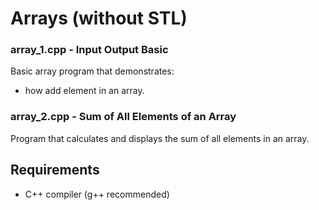 # Arrays (without STL)
### array_1.cpp - Input Output Basic
Basic array program that demonstrates:
- how add element in an array.
### array_2.cpp - Sum of All Elements of an Array
Program that calculates and displays the sum of all elements in an array.

## Requirements
- C++ compiler (g++ recommended)
